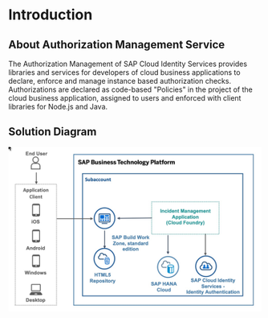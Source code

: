 # Introduction

## About Authorization Management Service

The Authorization Management of SAP Cloud Identity Services provides libraries and services for developers of cloud business applications to declare, enforce and manage instance based authorization checks. Authorizations are declared as code-based "Policies" in the project of the cloud business application, assigned to users and enforced with client libraries for Node.js and Java.

## Solution Diagram

![SolutionDiagram](./images/Solution-Diagram-ams.png)

